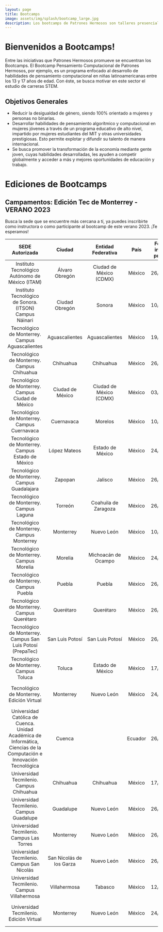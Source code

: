 ```yaml
---
layout: page
title: Bootcamps
image: assets/img/splash/bootcamp_large.jpg 
description: Los bootcamps de Patrones Hermosos son talleres presenciales que te brindarán las habilidades y herramientas necesarias para destacar en Ciencia, Tecnología, Ingeniería y Matemáticas (STEM). A través de un enfoque práctico e interactivo, nuestros instructores expertos te guiarán en el camino hacia el éxito en el mundo de la tecnología y la innovación.
---
```


# Bienvenidos a Bootcamps!

Entre las iniciativas que Patrones Hermosos promueve se encuentran los Bootcamps.
El Bootcamp Pensamiento Computacional de Patrones Hermosos, por ejemplo, es un programa enfocado al desarrollo de habilidades de pensamiento computacional en niñas latinoamericanas entre los 13 y 17 años de edad. Con éste, se busca motivar en este sector el estudio de carreras STEM.

## Objetivos Generales
- Reducir la desigualdad de género, siendo 100% orientado a mujeres y personas no binarias. 
- Desarrollar habilidades de pensamiento algorítmico y computacional en mujeres jóvenes a través de un programa educativo de alto nivel, impartido por mujeres estudiantes del MIT y otras universidades prestigiosas. Esto permite explotar y difundir su talento de manera internacional. 
- Se busca promover la transformación de la economía mediante gente joven, cuyas habilidades desarrolladas, les ayuden a competir globalmente y acceder a más y mejores oportunidades de educación y trabajo.


# Ediciones de Bootcamps

## Campamentos: Edición Tec de Monterrey - VERANO 2023
Busca la sede que se encuentre más cercana a tí, ya puedes inscribirte como instructora o como participante al bootcamp de este verano 2023.  ¡Te esperamos!


|                                                    SEDE   Autorizada                                                   	|           Ciudad           	|    Entidad   Federativa   	|   País  	| Fecha de inicio   del programa 	|            Informes con:            	|              eMail             	|       Registro   Instructoras       	|       Registro   participantes      	|
|:----------------------------------------------------------------------------------------------------------------------:	|:--------------------------:	|:-------------------------:	|:-------:	|:------------------------------:	|:-----------------------------------:	|:------------------------------:	|:-----------------------------------:	|:-----------------------------------:	|
| Instituto Tecnológico Autónomo de México (ITAM)                                                                        	| Álvaro   Obregón           	| Ciudad   de México (CDMX) 	| México  	| 26/06/2023                     	| Ana   Lidia Franzoni Velázquez      	| analidia@itam.mx               	| https://forms.gle/APcudX9tRyBewv7a7 	| https://forms.gle/GLHPk8PRy7YtodSL9 	|
| Instituto Tecnológico de Sonora. (ITSON) Campus Náinari                                                                	| Ciudad   Obregón           	| Sonora                    	| México  	| 10/07/2023                     	| Martha   Eloisa Larrínaga Hernández 	| martha.larrinaga@itson.edu.mx  	| https://forms.gle/EyvZhgM8RTQEdJbHA 	| https://forms.gle/E3FR5QNQ5fX3PShN8 	|
| Tecnológico de Monterrey. Campus Aguascalientes                                                                        	| Aguascalientes             	| Aguascalientes            	| México  	| 19/06/2023                     	| María   Elvira Alvarado Hernández   	| m.elvirah@tec.mx               	| https://forms.gle/w7t46MvbVc6UFbkn7 	| https://forms.gle/aAE3CVCWCjj3hPQD6 	|
| Tecnológico de Monterrey. Campus Chihuahua                                                                             	| Chihuahua                  	| Chihuahua                 	| México  	| 26/06/2023                     	| Luisa   A Márquez                   	| luisa.marquez@tec.mx           	| https://forms.gle/w7t46MvbVc6UFbkn7 	| https://forms.gle/aAE3CVCWCjj3hPQD6 	|
| Tecnológico de Monterrey. Campus Ciudad de México                                                                      	| Ciudad   de México         	| Ciudad   de México (CDMX) 	| México  	| 03/07/2023                     	| Mónica   Elizabeth Jimenez Vega     	| monijimenez@tec.mx             	| https://forms.gle/w7t46MvbVc6UFbkn7 	| https://forms.gle/aAE3CVCWCjj3hPQD6 	|
| Tecnológico de Monterrey. Campus Cuernavaca                                                                            	| Cuernavaca                 	| Morelos                   	| México  	| 10/07/2023                     	| Iyali   Maria Curiel Enríquez       	| iyali.curiel@tec.mx            	| https://forms.gle/w7t46MvbVc6UFbkn7 	| https://forms.gle/aAE3CVCWCjj3hPQD6 	|
| Tecnológico de Monterrey. Campus Estado de México                                                                      	| López   Mateos             	| Estado   de México        	| México  	| 24/07/2023                     	| Humberto   Cárdenas Anaya           	| hcardens@tec.mx                	| https://forms.gle/w7t46MvbVc6UFbkn7 	| https://forms.gle/aAE3CVCWCjj3hPQD6 	|
| Tecnológico de Monterrey. Campus Guadalajara                                                                           	| Zapopan                    	| Jalisco                   	| México  	| 26/06/2023                     	| Ana   Raquel Sanromán               	| ana.sanroman@tec.mx            	| https://forms.gle/w7t46MvbVc6UFbkn7 	| https://forms.gle/aAE3CVCWCjj3hPQD6 	|
| Tecnológico de Monterrey. Campus Laguna                                                                                	| Torreón                    	| Coahuila   de Zaragoza    	| México  	| 26/06/2023                     	| Ana   Mónica Turcios Esquivel       	| monica.turcios@tec.mx          	| https://forms.gle/w7t46MvbVc6UFbkn7 	| https://forms.gle/aAE3CVCWCjj3hPQD6 	|
| Tecnológico de Monterrey. Campus Monterrey                                                                             	| Monterrey                  	| Nuevo   León              	| México  	| 10/07/2023                     	| María   Guadaluoe Roque             	| roque@tec.mx                   	| https://forms.gle/w7t46MvbVc6UFbkn7 	| https://forms.gle/aAE3CVCWCjj3hPQD6 	|
| Tecnológico de Monterrey. Campus Morelia                                                                               	| Morelia                    	| Michoacán   de Ocampo     	| México  	| 24/07/2023                     	| Sandra   Eugenia García Hernández   	| sandraeu@tec.mx                	| https://forms.gle/w7t46MvbVc6UFbkn7 	| https://forms.gle/aAE3CVCWCjj3hPQD6 	|
| Tecnológico de Monterrey. Campus Puebla                                                                                	| Puebla                     	| Puebla                    	| México  	| 26/06/2023                     	| Rosa   Guadalupe Paredes Juárez     	| rgparedes@tec.mx               	| https://forms.gle/w7t46MvbVc6UFbkn7 	| https://forms.gle/aAE3CVCWCjj3hPQD6 	|
| Tecnológico de Monterrey. Campus Querétaro                                                                             	| Querétaro                  	| Querétaro                 	| México  	| 26/06/2023                     	| María   Lule Salinas                	| mlule@tec.mx                   	| https://forms.gle/w7t46MvbVc6UFbkn7 	| https://forms.gle/aAE3CVCWCjj3hPQD6 	|
| Tecnológico de Monterrey. Campus San Luis Potosí (PrepaTec)                                                            	| San   Luis Potosí          	| San   Luis Potosí         	| México  	| 26/06/2023                     	| Brenda   Cruz Zamora                	| brenda.cruz@tec.mx             	| https://forms.gle/w7t46MvbVc6UFbkn7 	| https://forms.gle/aAE3CVCWCjj3hPQD6 	|
| Tecnológico de Monterrey. Campus Toluca                                                                                	| Toluca                     	| Estado   de México        	| México  	| 17/07/2023                     	| Karla   Berenice Coyote Aguirre     	| karlacoyote@tec.mx             	| https://forms.gle/w7t46MvbVc6UFbkn7 	| https://forms.gle/aAE3CVCWCjj3hPQD6 	|
| Tecnológico de Monterrey. Edición Virtual                                                                              	| Monterrey                  	| Nuevo   León              	| México  	| 24/07/2023                     	| María   Yolanda Burgos López        	| yolanda.burgos@tec.mx          	| https://forms.gle/w7t46MvbVc6UFbkn7 	| https://forms.gle/aAE3CVCWCjj3hPQD6 	|
| Universidad Católica de Cuenca. Unidad Académica de Informática,   Ciencias de la Computación e Innovación Tecnológica 	| Cuenca                     	|                           	| Ecuador 	| 26/06/2023                     	| Nathalia   Peralta Vasconez         	| nathalia.peralta@ucacue.edu.ec 	| https://forms.gle/GPDUbisxLKsCJfAS7 	| https://forms.gle/Y7MhaNkjKg6ktSdU7 	|
| Universidad Tecmilenio. Campus Chihuahua                                                                               	| Chihuahua                  	| Chihuahua                 	| México  	| 17/07/2023                     	| Nancy   Liliana Chaires Almanza     	| nancy.chaires@tecmilenio.mx    	| https://forms.gle/MraMFxQR9fo5czjt8 	| https://forms.gle/YDqN6Nn9qBvAihnB7 	|
| Universidad Tecmilenio. Campus Guadalupe                                                                               	| Guadalupe                  	| Nuevo   León              	| México  	| 26/06/2023                     	| Bertha   Quezada Duarte             	| b.quezada@tecmilenio.mx        	| https://forms.gle/MraMFxQR9fo5czjt8 	| https://forms.gle/YDqN6Nn9qBvAihnB7 	|
| Universidad Tecmilenio. Campus Las Torres                                                                              	| Monterrey                  	| Nuevo   León              	| México  	| 26/06/2023                     	| Hugo   Varela                       	| hugovarela@tecmilenio.mx       	| https://forms.gle/MraMFxQR9fo5czjt8 	| https://forms.gle/YDqN6Nn9qBvAihnB7 	|
| Universidad Tecmilenio. Campus San Nicolás                                                                             	| San   Nicolás de los Garza 	| Nuevo   León              	| México  	| 26/06/2023                     	| Martha   Priscilla Álvarez Casillas 	| priscilla.alv@tecmilenio.mx    	| https://forms.gle/MraMFxQR9fo5czjt8 	| https://forms.gle/YDqN6Nn9qBvAihnB7 	|
| Universidad Tecmilenio. Campus Villahermosa                                                                            	| Villahermosa               	| Tabasco                   	| México  	| 12/06/2023                     	| Carlos   Arturo Estrada Santiago    	| cestrada@tecmilenio.mx         	| https://forms.gle/MraMFxQR9fo5czjt8 	| https://forms.gle/YDqN6Nn9qBvAihnB7 	|
| Universidad Tecmilenio. Edición Virtual                                                                                	| Monterrey                  	| Nuevo   León              	| México  	| 24/07/2023                     	| Lina   Patricia Garza Gómez         	| lina.garza@tecmilenio.mx       	| https://forms.gle/MraMFxQR9fo5czjt8 	| https://forms.gle/YDqN6Nn9qBvAihnB7 	|